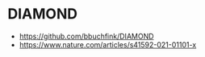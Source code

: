 # DIAMOND 

* https://github.com/bbuchfink/DIAMOND
* https://www.nature.com/articles/s41592-021-01101-x
